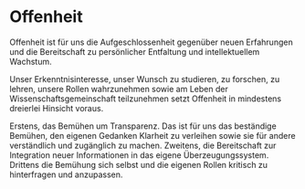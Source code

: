 # Offenheit
Offenheit ist für uns die Aufgeschlossenheit gegenüber neuen Erfahrungen und die Bereitschaft zu persönlicher Entfaltung und intellektuellem Wachstum.

Unser Erkenntnisinteresse, unser Wunsch zu studieren, zu forschen, zu lehren, unsere Rollen wahrzunehmen sowie am Leben der Wissenschaftsgemeinschaft teilzunehmen setzt Offenheit in mindestens dreierlei Hinsicht voraus.

Erstens, das Bemühen um Transparenz.
Das ist für uns das beständige Bemühen, den eigenen Gedanken Klarheit zu verleihen sowie sie für andere verständlich und zugänglich zu machen.
Zweitens, die Bereitschaft zur Integration neuer Informationen in das eigene Überzeugungssystem.
Drittens die Bemühung sich selbst und die eigenen Rollen kritisch zu hinterfragen und anzupassen.
